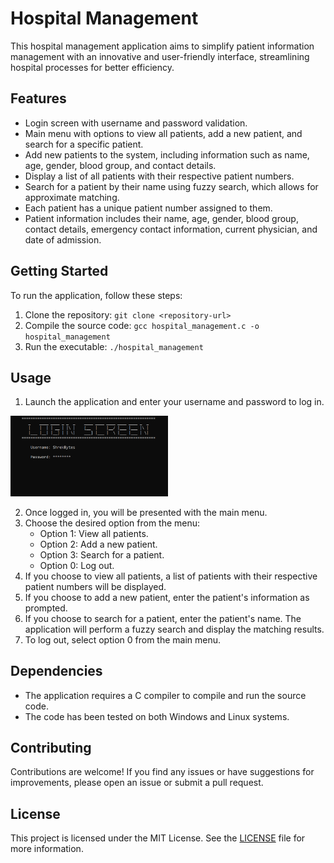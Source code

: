 # Hospital Management

This hospital management application aims to simplify patient information management with an innovative and user-friendly interface, streamlining hospital processes for better efficiency.

## Features
- Login screen with username and password validation.
- Main menu with options to view all patients, add a new patient, and search for a specific patient.
- Add new patients to the system, including information such as name, age, gender, blood group, and contact details.
- Display a list of all patients with their respective patient numbers.
- Search for a patient by their name using fuzzy search, which allows for approximate matching.
- Each patient has a unique patient number assigned to them.
- Patient information includes their name, age, gender, blood group, contact details, emergency contact information, current physician, and date of admission.

## Getting Started
To run the application, follow these steps:

1. Clone the repository: `git clone <repository-url>`
2. Compile the source code: `gcc hospital_management.c -o hospital_management`
3. Run the executable: `./hospital_management`

## Usage
1. Launch the application and enter your username and password to log in.
  <img src="screenshots/login.png" alt="Varsity-Projects Logo" width="50%">

2. Once logged in, you will be presented with the main menu.
3. Choose the desired option from the menu:
   - Option 1: View all patients.
   - Option 2: Add a new patient.
   - Option 3: Search for a patient.
   - Option 0: Log out.
4. If you choose to view all patients, a list of patients with their respective patient numbers will be displayed.
5. If you choose to add a new patient, enter the patient's information as prompted.
6. If you choose to search for a patient, enter the patient's name. The application will perform a fuzzy search and display the matching results.
7. To log out, select option 0 from the main menu.

## Dependencies
- The application requires a C compiler to compile and run the source code.
- The code has been tested on both Windows and Linux systems.

## Contributing
Contributions are welcome! If you find any issues or have suggestions for improvements, please open an issue or submit a pull request.

## License
This project is licensed under the MIT License. See the [LICENSE](LICENSE) file for more information.
